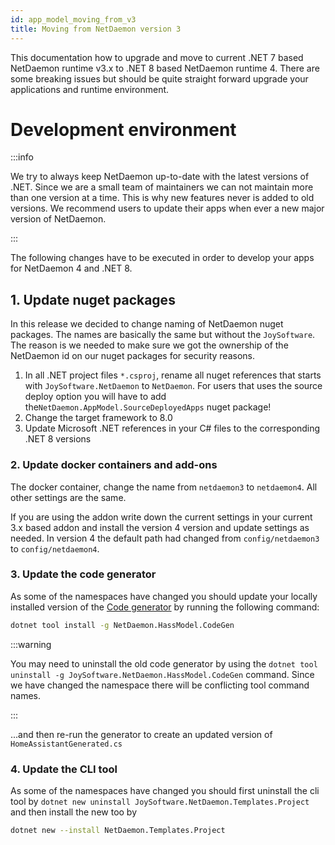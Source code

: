 ```yaml
---
id: app_model_moving_from_v3
title: Moving from NetDaemon version 3
---
```


This documentation how to upgrade and move to current .NET 7 based NetDaemon runtime v3.x to .NET 8 based NetDaemon runtime 4. There are some breaking issues but should be quite straight forward upgrade your applications and runtime environment.

# Development environment

:::info

We try to always keep NetDaemon up-to-date with the latest versions of .NET. Since we are a small team of maintainers we can not maintain more than one version at a time. This is why new features never is added to old versions. We recommend users to update their apps when ever a new major version of NetDaemon.

:::

The following changes have to be executed in order to develop your apps for NetDaemon 4 and .NET 8.

## 1. Update nuget packages

In this release we decided to change naming of NetDaemon nuget packages. The names are basically the same but without the `JoySoftware`. The reason is we needed to make sure we got the ownership of the NetDaemon id on our nuget packages for security reasons.

1. In all .NET project files `*.csproj`, rename all nuget references that starts with `JoySoftware.NetDaemon` to `NetDaemon`. For users that uses the source deploy option you will have to add the`NetDaemon.AppModel.SourceDeployedApps` nuget package!
2. Change the target framework to 8.0
3. Update Microsoft .NET references in your C# files to the corresponding .NET 8 versions

### 2. Update docker containers and add-ons

The docker container, change the name from `netdaemon3` to `netdaemon4`. All other settings are the same.

If you are using the addon write down the current settings in your current 3.x based addon and install the version 4 version and update settings as needed. In version 4 the default path had changed from `config/netdaemon3` to `config/netdaemon4`.

### 3. Update the code generator

As some of the namespaces have changed you should update your locally installed version of the [Code generator](/user/hass_model/hass_model_codegen.md) by running the following command:

```bash
dotnet tool install -g NetDaemon.HassModel.CodeGen
```

:::warning

You may need to uninstall the old code generator by using the `dotnet tool uninstall -g JoySoftware.NetDaemon.HassModel.CodeGen` command. Since we have changed
the namespace there will be conflicting tool command names.

:::

...and then re-run the generator to create an updated version of `HomeAssistantGenerated.cs`

### 4. Update the CLI tool

As some of the namespaces have changed you should first uninstall the cli tool by `dotnet new uninstall JoySoftware.NetDaemon.Templates.Project`
and then install the new too by 

```bash
dotnet new --install NetDaemon.Templates.Project

```



